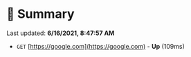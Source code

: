 # 📖 Summary
Last updated: **6/16/2021, 8:47:57 AM**

- `GET` [https://google.com](https://google.com) - **Up** (109ms)
